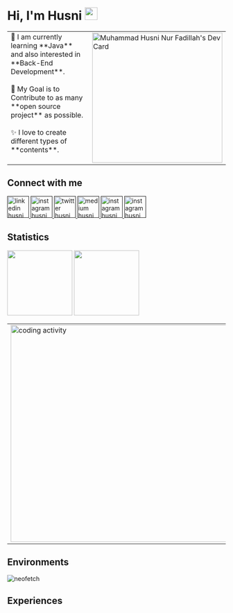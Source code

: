 # Hi, I'm Husni <img src="https://github.com/TheDudeThatCode/TheDudeThatCode/blob/master/Assets/Hi.gif" width="29px">

<table>
<tr>
  <td valign="center">
    🌱 I am currently learning **Java** and also interested in **Back-End Development**. <br><br>
    🎯 My Goal is to Contribute to as many **open source project** as possible. <br><br>
    ✨ I love to create different types of **contents**. <br><br>
  <td >
   <a href="https://app.daily.dev/husfuu"><img src="https://api.daily.dev/devcards/cec0aaf586a34fb78826031217fdf68d.png?r=5u5" width="300" alt="Muhammad Husni Nur Fadillah's Dev Card"/></a>
  </td>
</tr>
</table>

## Connect with me
<a href=""> <img src="https://user-images.githubusercontent.com/70875733/182503151-0970f8fe-abb1-4805-a9a9-83dd89cadc45.png" width="50" alt="linkedin husni"/> </a>
<a href=""> <img src="https://user-images.githubusercontent.com/70875733/182502935-65f42044-9063-47c6-bf4a-0ac09760676c.png" width="50" alt="instagram husni"/> </a>
<a href=""> <img src="https://user-images.githubusercontent.com/70875733/182503042-601096a3-f5d7-46bd-89ff-d397569fe05f.png" width="50" alt="twitter husni"/> </a>
<a href=""> <img src="https://user-images.githubusercontent.com/70875733/182503249-623db0b3-c275-4b0b-b044-4923fc0d8c48.png" width="50" alt="medium husni"/> </a>
<a href=""> <img src="https://user-images.githubusercontent.com/70875733/182503596-92f5c183-ef51-4fc8-a7b8-5e3b91b4d00c.svg" width="50" alt="instagram husni"/> </a>
<a href=""> <img src="https://user-images.githubusercontent.com/70875733/182504183-7e132d90-f945-4790-9ed9-a45a9d4cbcee.png" width="50" alt="instagram husni"/> </a>

## Statistics
  <img height="150em" src="https://github-readme-stats.vercel.app/api?username=husfuu&show_icons=true&theme=calm"/>
  <img height="150em" src="https://github-readme-streak-stats.herokuapp.com?user=husfuu&theme=calm&date_format=M%20j%5B%2C%20Y%5D"/>
<table>
<tr>
  <td valign="center">
    <img src="https://wakatime.com/share/@039bd02d-64b8-4d8b-b6c4-c5e4ceffafcf/ec4bccb0-b0e4-4ae8-bd10-b32cd2189411.svg" width="500" alt="coding activity"/> 
  <td >
  <img src="https://wakatime.com/share/@039bd02d-64b8-4d8b-b6c4-c5e4ceffafcf/f4386fbf-8170-477e-8777-91a1e6380a56.svg" width="500" alt="language activity"/>
  </td>
</tr>
</table>

## Environments
![neofetch](https://user-images.githubusercontent.com/70875733/182514124-ea6e43dd-13f7-437a-b759-356d9b3e60d9.png)


## Experiences


